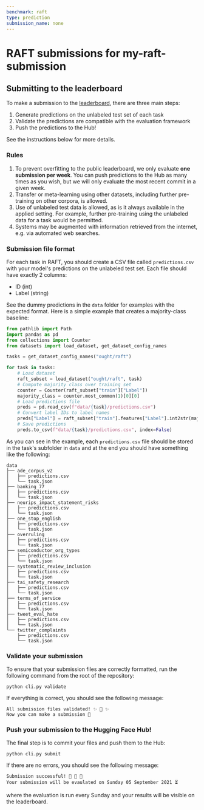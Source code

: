```yaml
---
benchmark: raft
type: prediction
submission_name: none
---
```


# RAFT submissions for my-raft-submission

## Submitting to the leaderboard

To make a submission to the [leaderboard](https://huggingface.co/spaces/ought/raft-leaderboard), there are three main steps:

1. Generate predictions on the unlabeled test set of each task
2. Validate the predictions are compatible with the evaluation framework
3. Push the predictions to the Hub!

See the instructions below for more details.

### Rules

1. To prevent overfitting to the public leaderboard, we only evaluate **one submission per week**. You can push predictions to the Hub as many times as you wish, but we will only evaluate the most recent commit in a given week. 
2. Transfer or meta-learning using other datasets, including further pre-training on other corpora, is allowed.
3. Use of unlabeled test data is allowed, as is it always available in the applied setting. For example, further pre-training using the unlabeled data for a task would be permitted.
4. Systems may be augmented with information retrieved from the internet, e.g. via automated web searches.

### Submission file format

For each task in RAFT, you should create a CSV file called `predictions.csv` with your model's predictions on the unlabeled test set. Each file should have exactly 2 columns:

* ID (int)
* Label (string)

See the dummy predictions in the `data` folder for examples with the expected format. Here is a simple example that creates a majority-class baseline:

```python
from pathlib import Path
import pandas as pd
from collections import Counter
from datasets import load_dataset, get_dataset_config_names

tasks = get_dataset_config_names("ought/raft")

for task in tasks:
    # Load dataset
    raft_subset = load_dataset("ought/raft", task)
    # Compute majority class over training set
    counter = Counter(raft_subset["train"]["Label"])
    majority_class = counter.most_common(1)[0][0]
    # Load predictions file
    preds = pd.read_csv(f"data/{task}/predictions.csv")
    # Convert label IDs to label names
    preds["Label"] = raft_subset["train"].features["Label"].int2str(majority_class)
    # Save predictions
    preds.to_csv(f"data/{task}/predictions.csv", index=False)
```

As you can see in the example, each `predictions.csv` file should be stored in the task's subfolder in `data` and at the end you should have something like the following:

```
data
├── ade_corpus_v2
│   ├── predictions.csv
│   └── task.json
├── banking_77
│   ├── predictions.csv
│   └── task.json
├── neurips_impact_statement_risks
│   ├── predictions.csv
│   └── task.json
├── one_stop_english
│   ├── predictions.csv
│   └── task.json
├── overruling
│   ├── predictions.csv
│   └── task.json
├── semiconductor_org_types
│   ├── predictions.csv
│   └── task.json
├── systematic_review_inclusion
│   ├── predictions.csv
│   └── task.json
├── tai_safety_research
│   ├── predictions.csv
│   └── task.json
├── terms_of_service
│   ├── predictions.csv
│   └── task.json
├── tweet_eval_hate
│   ├── predictions.csv
│   └── task.json
└── twitter_complaints
    ├── predictions.csv
    └── task.json
```

### Validate your submission

To ensure that your submission files are correctly formatted, run the following command from the root of the repository:

```
python cli.py validate
```

If everything is correct, you should see the following message:

```
All submission files validated! ✨ 🚀 ✨
Now you can make a submission 🤗
```

### Push your submission to the Hugging Face Hub!

The final step is to commit your files and push them to the Hub:

```
python cli.py submit
```

If there are no errors, you should see the following message:

```
Submission successful! 🎉 🥳 🎉
Your submission will be evaulated on Sunday 05 September 2021 ⏳
```

where the evaluation is run every Sunday and your results will be visible on the leaderboard.